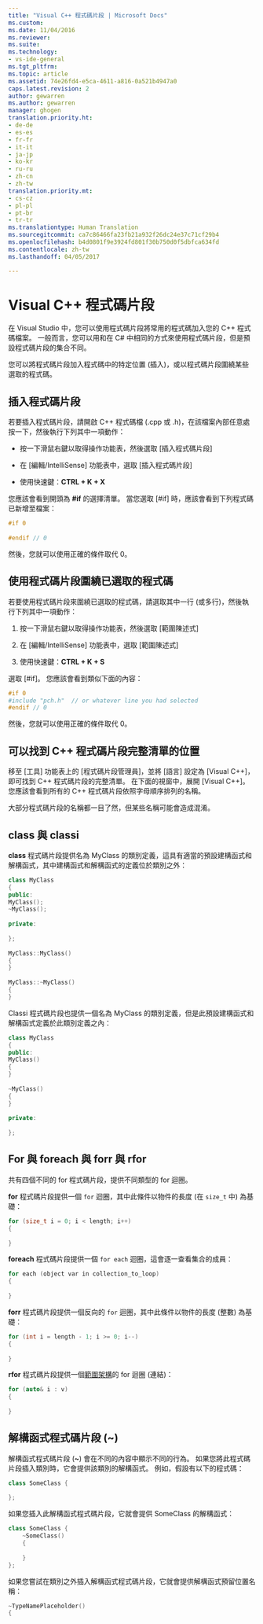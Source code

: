 ```yaml
---
title: "Visual C++ 程式碼片段 | Microsoft Docs"
ms.custom: 
ms.date: 11/04/2016
ms.reviewer: 
ms.suite: 
ms.technology:
- vs-ide-general
ms.tgt_pltfrm: 
ms.topic: article
ms.assetid: 74e26fd4-e5ca-4611-a816-0a521b4947a0
caps.latest.revision: 2
author: gewarren
ms.author: gewarren
manager: ghogen
translation.priority.ht:
- de-de
- es-es
- fr-fr
- it-it
- ja-jp
- ko-kr
- ru-ru
- zh-cn
- zh-tw
translation.priority.mt:
- cs-cz
- pl-pl
- pt-br
- tr-tr
ms.translationtype: Human Translation
ms.sourcegitcommit: ca7c86466fa23fb21a932f26dc24e37c71cf29b4
ms.openlocfilehash: b4d0801f9e3924fd801f30b750d0f5dbfca634fd
ms.contentlocale: zh-tw
ms.lasthandoff: 04/05/2017

---
```

# <a name="visual-c-code-snippets"></a>Visual C++ 程式碼片段
在 Visual Studio 中，您可以使用程式碼片段將常用的程式碼加入您的 C++ 程式碼檔案。 一般而言，您可以用和在 C# 中相同的方式來使用程式碼片段，但是預設程式碼片段的集合不同。  
  
 您可以將程式碼片段加入程式碼中的特定位置 (插入)，或以程式碼片段圍繞某些選取的程式碼。  
  
## <a name="inserting-a-code-snippet"></a>插入程式碼片段  
 若要插入程式碼片段，請開啟 C++ 程式碼檔 (.cpp 或 .h)，在該檔案內部任意處按一下，然後執行下列其中一項動作：  
  
-   按一下滑鼠右鍵以取得操作功能表，然後選取 [插入程式碼片段]  
  
-   在 [編輯/IntelliSense] 功能表中，選取 [插入程式碼片段]  
  
-   使用快速鍵：**CTRL + K + X**  
  
 您應該會看到開頭為 **#if** 的選擇清單。 當您選取 [#if] 時，應該會看到下列程式碼已新增至檔案：  
  
```cpp  
#if 0  
  
#endif // 0  
```  
  
 然後，您就可以使用正確的條件取代 0。  
  
## <a name="using-a-code-snippet-to-surround-selected-code"></a>使用程式碼片段圍繞已選取的程式碼  
 若要使用程式碼片段來圍繞已選取的程式碼，請選取其中一行 (或多行)，然後執行下列其中一項動作：  
  
1.  按一下滑鼠右鍵以取得操作功能表，然後選取 [範圍陳述式]  
  
2.  在 [編輯/IntelliSense] 功能表中，選取 [範圍陳述式]  
  
3.  使用快速鍵：**CTRL + K + S**  
  
 選取 [#if]。 您應該會看到類似下面的內容：  
  
```cpp  
#if 0  
#include "pch.h"  // or whatever line you had selected  
#endif // 0  
```  
  
 然後，您就可以使用正確的條件取代 0。  
  
## <a name="where-can-i-find-a-complete-list-of-the-c-code-snippets"></a>可以找到 C++ 程式碼片段完整清單的位置  
 移至 [工具] 功能表上的 [程式碼片段管理員]，並將 [語言] 設定為 [Visual C++]，即可找到 C++ 程式碼片段的完整清單。 在下面的視窗中，展開 [Visual C++]。 您應該會看到所有的 C++ 程式碼片段依照字母順序排列的名稱。  
  
 大部分程式碼片段的名稱都一目了然，但某些名稱可能會造成混淆。  
  
## <a name="class-vs-classi"></a>class 與 classi  
 **class** 程式碼片段提供名為 MyClass 的類別定義，這具有適當的預設建構函式和解構函式，其中建構函式和解構函式的定義位於類別之外：  
  
```cpp  
class MyClass  
{  
public:  
MyClass();  
~MyClass();  
  
private:  
  
};  
  
MyClass::MyClass()  
{  
}  
  
MyClass::~MyClass()  
{  
}  
```  
  
 Classi 程式碼片段也提供一個名為 MyClass 的類別定義，但是此預設建構函式和解構函式定義於此類別定義之內：  
  
```cpp  
class MyClass  
{  
public:  
MyClass()  
{  
}  
  
~MyClass()  
{  
}  
  
private:  
  
};  
```  
  
## <a name="for-vs-foreach-vs-forr-vs-rfor"></a>For 與 foreach 與 forr 與 rfor  
 共有四個不同的 for 程式碼片段，提供不同類型的 for 迴圈。  
  
 **for** 程式碼片段提供一個 `for` 迴圈，其中此條件以物件的長度 (在 `size_t` 中) 為基礎：  
  
```cpp  
for (size_t i = 0; i < length; i++)  
{  
  
}  
```  
  
 **foreach** 程式碼片段提供一個 `for each` 迴圈，這會逐一查看集合的成員：  
  
```cpp  
for each (object var in collection_to_loop)  
{  
  
}  
```  
  
 **forr** 程式碼片段提供一個反向的 `for` 迴圈，其中此條件以物件的長度 (整數) 為基礎：  
  
```cpp  
for (int i = length - 1; i >= 0; i--)  
{  
  
}  
```  
  
 **rfor** 程式碼片段提供一個[範圍架構](/cpp/cpp/range-based-for-statement-cpp)的 for 迴圈 (連結)：  
  
```cpp  
for (auto& i : v)  
{  
  
}  
```  
  
## <a name="the-destructor-snippet-"></a>解構函式程式碼片段 (~)  
 解構函式程式碼片段 (**~**) 會在不同的內容中顯示不同的行為。 如果您將此程式碼片段插入類別時，它會提供該類別的解構函式。 例如，假設有以下的程式碼：  
  
```cpp  
class SomeClass {  
  
};  
```  
  
 如果您插入此解構函式程式碼片段，它就會提供 SomeClass 的解構函式：  
  
```cpp  
class SomeClass {  
    ~SomeClass()  
    {  
  
    }  
};  
```  
  
 如果您嘗試在類別之外插入解構函式程式碼片段，它就會提供解構函式預留位置名稱：  
  
```cpp  
~TypeNamePlaceholder()  
{  
  
```
